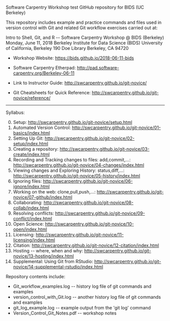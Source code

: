 Software Carpentry Workshop test GitHub repository for BIDS (UC Berkeley)

This repository includes example and practice commands and files used in version
control with Git and related Git workflow exercises carried out at:

Intro to Shell, Git, and R -- Software Carpentry Workshop @ BIDS (Berkeley)
Monday, June 11, 2018
Berkeley Institute for Data Science (BIDS)
University of California, Berkeley
190 Doe Library
Berkeley, CA 94720

* Workshop Website: https://bids.github.io/2018-06-11-bids

* Software Carpentry Etherpad: http://pad.software-carpentry.org/Berkeley-06-11

* Link to Instructor Guide: http://swcarpentry.github.io/git-novice/

* Git Cheatsheets for Quick Reference: http://swcarpentry.github.io/git-novice/reference/

---------

Syllabus:

0. Setup: http://swcarpentry.github.io/git-novice/setup.html
1. Automated Version Control: http://swcarpentry.github.io/git-novice/01-basics/index.html
2. Setting Up Git: http://swcarpentry.github.io/git-novice/02-setup/index.html
3. Creating a repository: http://swcarpentry.github.io/git-novice/03-create/index.html
4. Recording and Tracking changes to files: add,commit,...: http://swcarpentry.github.io/git-novice/04-changes/index.html
5. Viewing changes and Exploring History: status,diff,...: http://swcarpentry.github.io/git-novice/05-history/index.html
6. Ignoring files: http://swcarpentry.github.io/git-novice/06-ignore/index.html
7. Working on the web: clone,pull,push,...: http://swcarpentry.github.io/git-novice/07-github/index.html
8. Collaborating: http://swcarpentry.github.io/git-novice/08-collab/index.html
9. Resolving conflicts: http://swcarpentry.github.io/git-novice/09-conflict/index.html
10. Open Science: http://swcarpentry.github.io/git-novice/10-open/index.html
11. Licensing: http://swcarpentry.github.io/git-novice/11-licensing/index.html
12. Citation: http://swcarpentry.github.io/git-novice/12-citation/index.html
13. Hosting -- where, when and why: http://swcarpentry.github.io/git-novice/13-hosting/index.html
14. Supplemental: Using Git from RStudio: http://swcarpentry.github.io/git-novice/14-supplemental-rstudio/index.html

Repository contents include:

* Git_workflow_examples.log -- history log file of git commands and examples
* version_control_with_Git.log -- another history log file of git commands and examples
* git_log_example.log -- example output from the 'git log' command
* Version_Control_Git_Notes.pdf -- workshop notes
